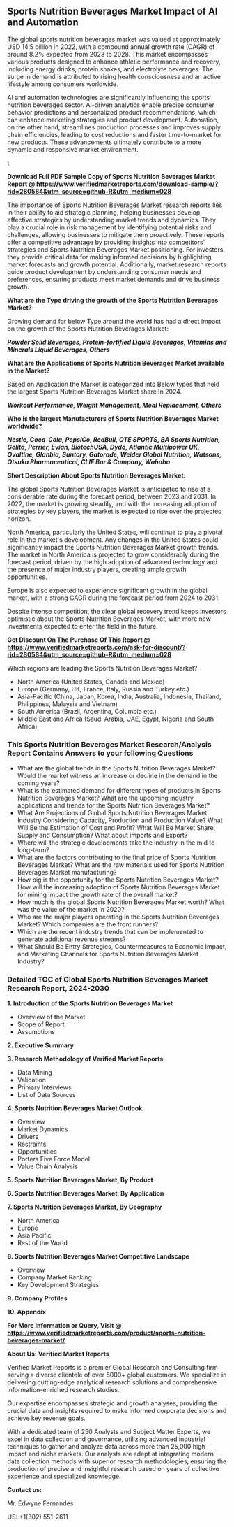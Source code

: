 <h2>Sports Nutrition Beverages Market Impact of AI and Automation</h2><p>The global sports nutrition beverages market was valued at approximately USD 14.5 billion in 2022, with a compound annual growth rate (CAGR) of around 8.2% expected from 2023 to 2028. This market encompasses various products designed to enhance athletic performance and recovery, including energy drinks, protein shakes, and electrolyte beverages. The surge in demand is attributed to rising health consciousness and an active lifestyle among consumers worldwide.</p><p>AI and automation technologies are significantly influencing the sports nutrition beverages sector. AI-driven analytics enable precise consumer behavior predictions and personalized product recommendations, which can enhance marketing strategies and product development. Automation, on the other hand, streamlines production processes and improves supply chain efficiencies, leading to cost reductions and faster time-to-market for new products. These advancements ultimately contribute to a more dynamic and responsive market environment.</p>t</p><p id="" class=""><strong>Download Full PDF Sample Copy of Sports Nutrition Beverages Market Report @ <a href="https://www.verifiedmarketreports.com/download-sample/?rid=280584&utm_source=github-R&utm_medium=028" target="_blank">https://www.verifiedmarketreports.com/download-sample/?rid=280584&utm_source=github-R&utm_medium=028</a></strong></p><p>The importance of&nbsp;Sports Nutrition Beverages Market research reports lies in their ability to aid strategic planning, helping businesses develop effective strategies by understanding market trends and dynamics. They play a crucial role in risk management by identifying potential risks and challenges, allowing businesses to mitigate them proactively. These reports offer a competitive advantage by providing insights into competitors' strategies and Sports Nutrition Beverages Market positioning. For investors, they provide critical data for making informed decisions by highlighting market forecasts and growth potential. Additionally, market research reports guide product development by understanding consumer needs and preferences, ensuring products meet market demands and drive business growth.</p><p><strong>What are the&nbsp;Type driving the growth of the Sports Nutrition Beverages Market?</strong></p><p id="" class="">Growing demand for below Type around the world has had a direct impact on the growth of the Sports Nutrition Beverages Market:</p><em><strong>Powder Solid Beverages, Protein-fortified Liquid Beverages, Vitamins and Minerals Liquid Beverages, Others</strong></em></p><strong>What are the&nbsp;Applications&nbsp;of Sports Nutrition Beverages Market available in the Market?</strong></p><p id="" class="">Based on Application the Market is categorized into Below types that held the largest Sports Nutrition Beverages Market share In 2024.</p><em><strong>Workout Performance, Weight Management, Meal Replacement, Others</strong></em></p><strong>Who is the largest Manufacturers of Sports Nutrition Beverages Market worldwide?</strong></p><p><em><strong>Nestle, Coca-Cola, PepsiCo, RedBull, OTE SPORTS, BA Sports Nutrition, Gelita, Perrier, Evian, BiotechUSA, Dydo, Atlantic Multipower UK, Ovaltine, Glanbia, Suntory, Gatorade, Weider Global Nutrition, Watsons, Otsuka Pharmaceutical, CLIF Bar & Company, Wahaha</strong></em></p><p id="" class=""><strong>Short Description About Sports Nutrition Beverages Market:</strong></p><p>The global Sports Nutrition Beverages Market is anticipated to rise at a considerable rate during the forecast period, between 2023 and 2031. In 2022, the market is growing steadily, and with the increasing adoption of strategies by key players, the market is expected to rise over the projected horizon.</p><p>North America, particularly the United States, will continue to play a pivotal role in the market's development. Any changes in the United States could significantly impact the Sports Nutrition Beverages Market growth trends. The market in North America is projected to grow considerably during the forecast period, driven by the high adoption of advanced technology and the presence of major industry players, creating ample growth opportunities.</p><p>Europe is also expected to experience significant growth in the global market, with a strong CAGR during the forecast period from 2024 to 2031.</p><p>Despite intense competition, the clear global recovery trend keeps investors optimistic about the Sports Nutrition Beverages Market, with more new investments expected to enter the field in the future.</p><p id="" class=""><strong>Get Discount On The Purchase Of This Report @ <a href="https://www.verifiedmarketreports.com/ask-for-discount/?rid=280584&utm_source=github-R&utm_medium=028" target="_blank">https://www.verifiedmarketreports.com/ask-for-discount/?rid=280584&utm_source=github-R&utm_medium=028</a></strong></p>Which regions are leading the Sports Nutrition Beverages Market?</p><ul><li>North America (United States, Canada and Mexico)</li><li>Europe (Germany, UK, France, Italy, Russia and Turkey etc.)</li><li>Asia-Pacific (China, Japan, Korea, India, Australia, Indonesia, Thailand, Philippines, Malaysia and Vietnam)</li><li>South America (Brazil, Argentina, Columbia etc.)</li><li>Middle East and Africa (Saudi Arabia, UAE, Egypt, Nigeria and South Africa)</li></ul><h3 id="" class="">This Sports Nutrition Beverages Market Research/Analysis Report Contains Answers to your following Questions</h3><ul><li>What are the global trends in the Sports Nutrition Beverages Market? Would the market witness an increase or decline in the demand in the coming years?</li><li>What is the estimated demand for different types of products in Sports Nutrition Beverages Market? What are the upcoming industry applications and trends for the Sports Nutrition Beverages Market?</li><li>What Are Projections of Global Sports Nutrition Beverages Market Industry Considering Capacity, Production and Production Value? What Will Be the Estimation of Cost and Profit? What Will Be Market Share, Supply and Consumption? What about imports and Export?</li><li>Where will the strategic developments take the industry in the mid to long-term?</li><li>What are the factors contributing to the final price of Sports Nutrition Beverages Market? What are the raw materials used for Sports Nutrition Beverages Market manufacturing?</li><li>How big is the opportunity for the Sports Nutrition Beverages Market? How will the increasing adoption of Sports Nutrition Beverages Market for mining impact the growth rate of the overall market?</li><li>How much is the global Sports Nutrition Beverages Market worth? What was the value of the market In 2020?</li><li>Who are the major players operating in the Sports Nutrition Beverages Market? Which companies are the front runners?</li><li>Which are the recent industry trends that can be implemented to generate additional revenue streams?</li><li>What Should Be Entry Strategies, Countermeasures to Economic Impact, and Marketing Channels for Sports Nutrition Beverages Market Industry?</li></ul><h3 id="" class="">Detailed TOC of Global Sports Nutrition Beverages Market Research Report, 2024-2030</h3><p id="" class=""><strong>1. Introduction of the Sports Nutrition Beverages Market</strong></p><ul><li>Overview of the Market</li><li>Scope of Report</li><li>Assumptions</li></ul><p id="" class=""><strong>2. Executive Summary</strong></p><p id="" class=""><strong>3. Research Methodology of Verified Market Reports</strong></p><ul><li>Data Mining</li><li>Validation</li><li>Primary Interviews</li><li>List of Data Sources</li></ul><p id="" class=""><strong>4. Sports Nutrition Beverages Market Outlook</strong></p><ul><li>Overview</li><li>Market Dynamics</li><li>Drivers</li><li>Restraints</li><li>Opportunities</li><li>Porters Five Force Model</li><li>Value Chain Analysis</li></ul><p id="" class=""><strong>5. Sports Nutrition Beverages Market, By Product</strong></p><p id="" class=""><strong>6. Sports Nutrition Beverages Market, By Application</strong></p><p id="" class=""><strong>7. Sports Nutrition Beverages Market, By Geography</strong></p><ul><li>North America</li><li>Europe</li><li>Asia Pacific</li><li>Rest of the World</li></ul><p id="" class=""><strong>8. Sports Nutrition Beverages Market Competitive Landscape</strong></p><ul><li>Overview</li><li>Company Market Ranking</li><li>Key Development Strategies</li></ul><p id="" class=""><strong>9. Company Profiles</strong></p><p id="" class=""><strong>10. Appendix</strong></p><p id="" class=""><strong>For More Information or Query, Visit @ <a href="https://www.verifiedmarketreports.com/product/sports-nutrition-beverages-market/" target="_blank">https://www.verifiedmarketreports.com/product/sports-nutrition-beverages-market/</a></strong></p><p id="" class=""><strong>About Us: Verified Market Reports</strong></p><p id="" class="">Verified Market Reports is a premier Global Research and Consulting firm serving a diverse clientele of over 5000+ global customers. We specialize in delivering cutting-edge analytical research solutions and comprehensive information-enriched research studies.</p><p id="" class="">Our expertise encompasses strategic and growth analyses, providing the crucial data and insights required to make informed corporate decisions and achieve key revenue goals.</p><p id="" class="">With a dedicated team of 250 Analysts and Subject Matter Experts, we excel in data collection and governance, utilizing advanced industrial techniques to gather and analyze data across more than 25,000 high-impact and niche markets. Our analysts are adept at integrating modern data collection methods with superior research methodologies, ensuring the production of precise and insightful research based on years of collective experience and specialized knowledge.</p><p id="" class=""><strong>Contact us:</strong></p><p id="" class="">Mr. Edwyne Fernandes</p><p id="" class="">US: +1(302) 551-2611</p>